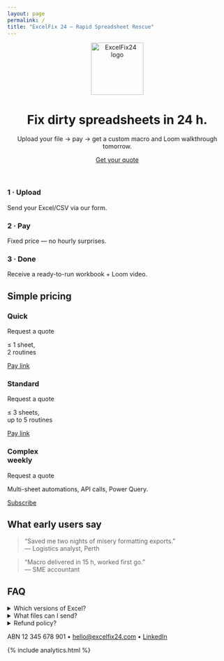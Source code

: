 ```yaml
---
layout: page
permalink: /
title: "ExcelFix 24 – Rapid Spreadsheet Rescue"
---
```

<link rel="stylesheet" href="{{ '/assets/css/custom.css' | relative_url }}">
<link rel="preconnect" href="https://fonts.googleapis.com">
<link rel="preconnect" href="https://fonts.gstatic.com" crossorigin>
<link rel="icon" href="{{ '/favicon.svg' | relative_url }}" type="image/svg+xml">

  <!-- Hero -->
  <header class="section hero">
<img src="{{ '/assets/img/logo.svg' | relative_url }}" alt="ExcelFix24 logo" width="120">
    <h1>Fix dirty spreadsheets&nbsp;in&nbsp;24&nbsp;h.</h1>
    <p class="sub">Upload your file → pay → get a custom macro and Loom walkthrough tomorrow.</p>
    <a class="btn primary" href="https://docs.google.com/forms/d/e/1FAIpQLScXrZ8CXKn3zIAzqjyL3mc3_PKXks1M_hvgyaQtHF3L04s9sw/viewform?usp=header" target="_blank">Get your quote</a>
  </header>

  <!-- How it works -->
  <section class="section three">
    <div class="card">
      <h3>1&nbsp;· Upload</h3><p>Send your Excel/CSV via our form.</p>
    </div>
    <div class="card">
      <h3>2&nbsp;· Pay</h3><p>Fixed price — no hourly surprises.</p>
    </div>
    <div class="card">
      <h3>3&nbsp;· Done</h3><p>Receive a ready-to-run workbook + Loom video.</p>
    </div>
  </section>

  <!-- Pricing -->
  <section class="section pricing">
    <h2>Simple pricing</h2>
    <div class="tiers">
      <div class="tier">
        <h3>Quick</h3><p class="quote">Request a quote</p>
        <p>≤ 1 sheet,<br>2 routines</p>
        <a class="btn" href="https://buy.stripe.com/dRm00j8Jt1MtceC4UP0Ny01">Pay link</a>
      </div>
      <div class="tier">
        <h3>Standard</h3><p class="quote">Request a quote</p>
        <p>≤ 3 sheets,<br>up to 5 routines</p>
        <a class="btn" href="https://buy.stripe.com/7sY4gz0cXdvb0vUaf90Ny02">Pay link</a>
      </div>
      <div class="tier">
        <h3>Complex<br><span class="small">weekly</span></h3><p class="quote">Request a quote</p>
        <p>Multi-sheet automations, API calls, Power Query.</p>
        <a class="btn" href="https://buy.stripe.com/14A28rcZJ9eVbay8710Ny00">Subscribe</a>
      </div>
    </div>
  </section>

  <!-- Testimonials (placeholder) -->
  <section class="section testimonials">
    <h2>What early users say</h2>
    <blockquote>“Saved me two nights of misery formatting exports.”<br><span>— Logistics analyst, Perth</span></blockquote>
    <blockquote>“Macro delivered in 15 h, worked first go.”<br><span>— SME accountant</span></blockquote>
  </section>

  <!-- FAQ -->
  <section class="section faq">
    <h2>FAQ</h2>
    <details><summary>Which versions of Excel?</summary><p>Tested on Excel 2016, 2019, 365 (Win & Mac).</p></details>
    <details><summary>What files can I send?</summary><p>.xlsx, .xlsm, .csv, or zipped folders up to 20 MB.</p></details>
    <details><summary>Refund policy?</summary><p>100 % if we can’t deliver the promised fix within the timeframe.</p></details>
  </section>

  <!-- Footer -->
  <footer class="section footer">
    <p>ABN 12 345 678 901 • <a href="mailto:hello@excelfix24.com">hello@excelfix24.com</a> • <a href="https://www.linkedin.com/in/giuseppecarusi" target="_blank">LinkedIn</a></p>
  </footer>
  <script>
    (function () {
      const locale = navigator.language || 'en-US';
      const currencyMap = {
        'en-US': 'USD',
        'en-GB': 'GBP',
        'en-AU': 'AUD',
        'en-CA': 'CAD',
        'fr-FR': 'EUR',
        'de-DE': 'EUR',
        'es-ES': 'EUR'
      };

      let currency = currencyMap[locale];
      if (!currency) {
        const base = locale.split('-')[0];
        for (const key in currencyMap) {
          if (key.startsWith(base)) {
            currency = currencyMap[key];
            break;
          }
        }
      }

      const rates = { USD: 0.66, GBP: 0.52, EUR: 0.61, CAD: 0.89 };

      async function loadRates() {
        try {
          const res = await fetch('https://open.er-api.com/v6/latest/AUD');
          if (res.ok) {
            const data = await res.json();
            if (data && data.rates) {
              Object.assign(rates, data.rates);
            }
          }
        } catch (e) {
          console.warn('Currency fetch failed', e);
        }
      }

      function formatPrice(aud) {
        const rate = rates[currency];
        const value = rate ? aud * rate : null;
        if (value !== null) {
          try {
            return new Intl.NumberFormat(locale, {
              style: 'currency',
              currency
            }).format(value);
          } catch (e) {
            return null;
          }
        }
        return null;
      }

      async function updatePrices() {
        await loadRates();
        document.querySelectorAll('.price').forEach(el => {
          const text = el.textContent;
          const match = text.replace(/,/g, '').match(/\$([0-9.]+)/);
          if (match) {
            const aud = parseFloat(match[1]);
            const converted = formatPrice(aud);
            if (converted) {
              el.textContent = converted;
            } else if (currency) {
              el.textContent = `$${aud} AUD`;
            } else {
              el.style.display = 'none';
            }
          }
        });
      }
      updatePrices();
    })();
  </script>
{% include analytics.html %}

